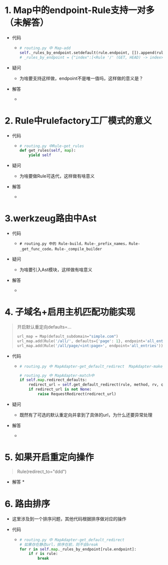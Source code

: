 # 1. Map中的endpoint-Rule支持一对多（未解答）

* 代码

  * ```python
    # routing.py 中 Map-add
    self._rules_by_endpoint.setdefault(rule.endpoint, []).append(rule)
    # _rules_by_endpoint = {"index":[<Rule '/' (GET, HEAD) -> index>, <Rule '/about' (GET, HEAD) -> index>]}
    ```

* 疑问

  * 为啥要支持这样做，endpoint不是唯一值吗，这样做的意义是？

* 解答

  *  

# 2. Rule中rulefactory工厂模式的意义

* 代码

  * ```python
    # routing.py 中Rule-get_rules
    def get_rules(self, map):
        yield self
    ```

* 疑问

  * 为啥要做Rule可迭代，这样做有啥意义

* 解答

  *  

# 3.werkzeug路由中Ast

* 代码

  * ```
    # routing.py 中的 Rule-build，Rule-_prefix_names，Rule-_get_func_code，Rule-_compile_builder
    ```

    

* 疑问
  
  * 为啥要引入Ast模块，这样做有啥意义
* 解答
  
  *  



# 4. 子域名+启用主机匹配功能实现

> 开启默认重定向defaults=...
>
> ```python
> url_map = Map(default_subdomain="simple.com")
> url_map.add(Rule('/all/', defaults={'page': 1}, endpoint='all_entries'))
> url_map.add(Rule('/all/page/<int:page>', endpoint='all_entries'))
> ```

* 代码

  * ```python
    # routing.py 中 MapAdapter-get_default_redirect  MapAdapter-make_redirect_url
    
    # routing.py 中 MapAdapter-match中
    if self.map.redirect_defaults:
        redirect_url = self.get_default_redirect(rule, method, rv, query_args)
        if redirect_url is not None:
            raise RequestRedirect(redirect_url)
    
    ```

* 疑问

  * 既然有了可选的默认重定向并拿到了具体的url，为什么还要异常处理

* 解答

  *  

# 5. 如果开启重定向操作

> Rule(redirect_to="ddd")



* 解答 
  *  

# 6. 路由排序

* 这里涉及到一个排序问题，其他代码根据排序做对应的操作

* 代码

  * ```python
    # routing.py 中 MapAdapter-get_default_redirect
    # 如果存在静态url，排序在前，则不会break
    for r in self.map._rules_by_endpoint[rule.endpoint]:
        if r is rule:
            break
    ```

    